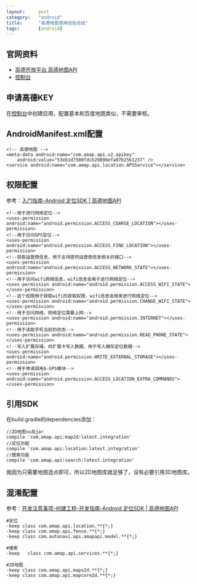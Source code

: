 ```yaml
---
layout:		post
category:	"android"
title:		"高德地图使用经验总结"
tags:		[android]
---
```


## 官网资料
- [高德开放平台 高德地图API](http://lbsbbs.amap.com/forum.php?mod=viewthread&tid=26343&fromuid=17)
- [控制台](http://lbs.amap.com/dev)



## 申请高德KEY
在[控制台](http://lbs.amap.com/dev)中创建应用，配置基本和百度地图类似，不需要审核。

## AndroidManifest.xml配置
```
<!-- 高德地图 -->
<meta-data android:name="com.amap.api.v2.apikey"
    android:value="53eb1d7500fdcb20896efa07b25b1237" />
<service android:name="com.amap.api.location.APSService"></service>
```

## 权限配置
参考：[入门指南\-Android 定位SDK \| 高德地图API](http://lbs.amap.com/api/android-location-sdk/gettingstarted)
```
<!--用于进行网络定位-->
<uses-permission android:name="android.permission.ACCESS_COARSE_LOCATION"></uses-permission>
<!--用于访问GPS定位-->
<uses-permission android:name="android.permission.ACCESS_FINE_LOCATION"></uses-permission>
<!--获取运营商信息，用于支持提供运营商信息相关的接口-->
<uses-permission android:name="android.permission.ACCESS_NETWORK_STATE"></uses-permission>
<!--用于访问wifi网络信息，wifi信息会用于进行网络定位-->
<uses-permission android:name="android.permission.ACCESS_WIFI_STATE"></uses-permission>
<!--这个权限用于获取wifi的获取权限，wifi信息会用来进行网络定位-->
<uses-permission android:name="android.permission.CHANGE_WIFI_STATE"></uses-permission>
<!--用于访问网络，网络定位需要上网-->
<uses-permission android:name="android.permission.INTERNET"></uses-permission>
<!--用于读取手机当前的状态-->
<uses-permission android:name="android.permission.READ_PHONE_STATE"></uses-permission>
<!--写入扩展存储，向扩展卡写入数据，用于写入缓存定位数据-->
<uses-permission android:name="android.permission.WRITE_EXTERNAL_STORAGE"></uses-permission>
<!--用于申请调用A-GPS模块-->
<uses-permission android:name="android.permission.ACCESS_LOCATION_EXTRA_COMMANDS"></uses-permission>

```

## 引用SDK
在build.gradle的dependencies添加：
```
//2D地图so及jar
compile 'com.amap.api:map2d:latest.integration'
//定位功能
compile 'com.amap.api:location:latest.integration'
//搜索功能
compile 'com.amap.api:search:latest.integration'
```

我因为只需要地图选点即可，所以2D地图库就足够了，没有必要引用3D地图库。

## 混淆配置
参考：[开发注意事项\-创建工程\-开发指南\-Android 定位SDK \| 高德地图API](http://lbs.amap.com/api/android-location-sdk/guide/create-project/dev-attention/)
```
#定位
-keep class com.amap.api.location.**{*;}
-keep class com.amap.api.fence.**{*;}
-keep class com.autonavi.aps.amapapi.model.**{*;}

#搜索
-keep   class com.amap.api.services.**{*;}

#2D地图
-keep class com.amap.api.maps2d.**{*;}
-keep class com.amap.api.mapcore2d.**{*;}
```